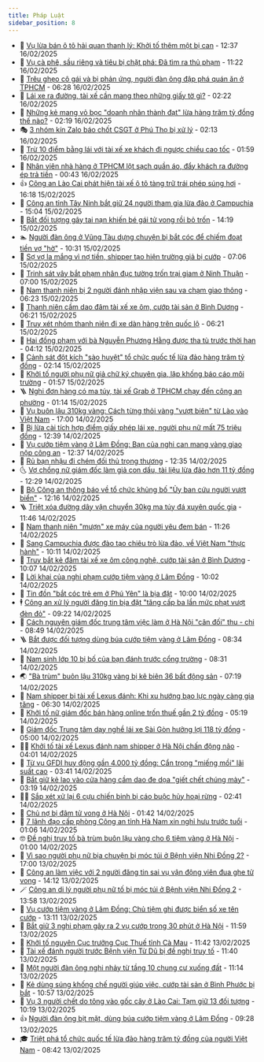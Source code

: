 ```yaml
---
title: Pháp Luật
sidebar_position: 8
---
```


<!-- dantri-phap-luat:START -->
- 🌊 [Vụ lừa bán ô tô hải quan thanh lý: Khởi tố thêm một bị can](https://dantri.com.vn/phap-luat/vu-lua-ban-o-to-hai-quan-thanh-ly-khoi-to-them-mot-bi-can-20250216191103739.htm) - 12:37 16/02/2025
- 🐲 [Vụ cà phê, sầu riêng và tiêu bị chặt phá: Đã tìm ra thủ phạm](https://dantri.com.vn/phap-luat/vu-ca-phe-sau-rieng-va-tieu-bi-chat-pha-da-tim-ra-thu-pham-20250216180801637.htm) - 11:22 16/02/2025
- 🌁 [Trêu ghẹo cô gái và bị phản ứng, người đàn ông đập phá quán ăn ở TPHCM](https://dantri.com.vn/phap-luat/treu-gheo-co-gai-va-bi-phan-ung-nguoi-dan-ong-dap-pha-quan-an-o-tphcm-20250216132158179.htm) - 06:28 16/02/2025
- 🎃 [Lái xe ra đường, tài xế cần mang theo những giấy tờ gì?](https://dantri.com.vn/phap-luat/lai-xe-ra-duong-tai-xe-can-mang-theo-nhung-giay-to-gi-20250216091046021.htm) - 02:22 16/02/2025
- 🦅 [Những kẻ mang vỏ bọc &quot;doanh nhân thành đạt&quot; lừa hàng trăm tỷ đồng thế nào?](https://dantri.com.vn/phap-luat/nhung-ke-mang-vo-boc-doanh-nhan-thanh-dat-lua-hang-tram-ty-dong-the-nao-20250216084109987.htm) - 02:19 16/02/2025
- 🎭 [3 nhóm kín Zalo báo chốt CSGT ở Phú Thọ bị xử lý](https://dantri.com.vn/phap-luat/3-nhom-kin-zalo-bao-chot-csgt-o-phu-tho-bi-xu-ly-20250216090556340.htm) - 02:13 16/02/2025
- 🤗 [Trừ 10 điểm bằng lái với tài xế xe khách đi ngược chiều cao tốc](https://dantri.com.vn/xa-hoi/tru-10-diem-bang-lai-voi-tai-xe-xe-khach-di-nguoc-chieu-cao-toc-20250216085030166.htm) - 01:59 16/02/2025
- 🚀 [Nhân viên nhà hàng ở TPHCM lột sạch quần áo, đẩy khách ra đường ép trả tiền](https://dantri.com.vn/phap-luat/nhan-vien-nha-hang-o-tphcm-lot-sach-quan-ao-day-khach-ra-duong-ep-tra-tien-20250215212747993.htm) - 00:43 16/02/2025
- 👍 [Công an Lào Cai phát hiện tài xế ô tô tàng trữ trái phép súng hơi](https://dantri.com.vn/phap-luat/cong-an-lao-cai-phat-hien-tai-xe-o-to-tang-tru-trai-phep-sung-hoi-20250215221340119.htm) - 16:18 15/02/2025
- 🧐 [Công an tỉnh Tây Ninh bắt giữ 24 người tham gia lừa đảo ở Campuchia](https://dantri.com.vn/phap-luat/cong-an-tinh-tay-ninh-bat-giu-24-nguoi-tham-gia-lua-dao-o-campuchia-20250215214506117.htm) - 15:04 15/02/2025
- 🫶 [Bắt đối tượng gây tai nạn khiến bé gái tử vong rồi bỏ trốn](https://dantri.com.vn/phap-luat/bat-doi-tuong-gay-tai-nan-khien-be-gai-tu-vong-roi-bo-tron-20250215203224112.htm) - 14:19 15/02/2025
- 🏊 [Người đàn ông ở Vũng Tàu dựng chuyện bị bắt cóc để chiếm đoạt tiền vợ &quot;hờ&quot;](https://dantri.com.vn/phap-luat/nguoi-dan-ong-o-vung-tau-dung-chuyen-bi-bat-coc-de-chiem-doat-tien-vo-ho-20250215170024924.htm) - 10:31 15/02/2025
- 🌋 [Sợ vợ la mắng vì nợ tiền, shipper tạo hiện trường giả bị cướp](https://dantri.com.vn/phap-luat/so-vo-la-mang-vi-no-tien-shipper-tao-hien-truong-gia-bi-cuop-20250215133638187.htm) - 07:06 15/02/2025
- 👹 [Trinh sát vây bắt phạm nhân đục tường trốn trại giam ở Ninh Thuận](https://dantri.com.vn/phap-luat/trinh-sat-vay-bat-pham-nhan-duc-tuong-tron-trai-giam-o-ninh-thuan-20250215134913449.htm) - 07:00 15/02/2025
- 🫣 [Nam thanh niên bị 2 người đánh nhập viện sau va chạm giao thông](https://dantri.com.vn/phap-luat/nam-thanh-nien-bi-2-nguoi-danh-nhap-vien-sau-va-cham-giao-thong-20250215124452561.htm) - 06:23 15/02/2025
- 🎃 [Thanh niên cầm dao đâm tài xế xe ôm, cướp tài sản ở Bình Dương](https://dantri.com.vn/phap-luat/thanh-nien-cam-dao-dam-tai-xe-xe-om-cuop-tai-san-o-binh-duong-20250215121840693.htm) - 06:21 15/02/2025
- 🌝 [Truy xét nhóm thanh niên đi xe dàn hàng trên quốc lộ](https://dantri.com.vn/phap-luat/truy-xet-nhom-thanh-nien-di-xe-dan-hang-tren-quoc-lo-20250215122216520.htm) - 06:21 15/02/2025
- 🚀 [Hai đồng phạm với bà Nguyễn Phương Hằng được tha tù trước thời hạn](https://dantri.com.vn/phap-luat/hai-dong-pham-voi-ba-nguyen-phuong-hang-duoc-tha-tu-truoc-thoi-han-20250215111042209.htm) - 04:12 15/02/2025
- 🥷 [Cảnh sát đột kích &quot;sào huyệt&quot; tổ chức quốc tế lừa đảo hàng trăm tỷ đồng](https://dantri.com.vn/phap-luat/canh-sat-dot-kich-sao-huyet-to-chuc-quoc-te-lua-dao-hang-tram-ty-dong-20250215085406499.htm) - 02:14 15/02/2025
- 👺 [Khởi tố người phụ nữ giả chữ ký chuyên gia, lập khống báo cáo môi trường](https://dantri.com.vn/phap-luat/khoi-to-nguoi-phu-nu-gia-chu-ky-chuyen-gia-lap-khong-bao-cao-moi-truong-20250214173336465.htm) - 01:57 15/02/2025
- 🪜 [Nghi đơn hàng có ma túy, tài xế Grab ở TPHCM chạy đến công an phường](https://dantri.com.vn/phap-luat/nghi-don-hang-co-ma-tuy-tai-xe-grab-o-tphcm-chay-den-cong-an-phuong-20250214163109781.htm) - 01:14 15/02/2025
- 🦄 [Vụ buôn lậu 310kg vàng: Cách từng thỏi vàng &quot;vượt biên&quot; từ Lào vào Việt Nam](https://dantri.com.vn/phap-luat/vu-buon-lau-310kg-vang-cach-tung-thoi-vang-vuot-bien-tu-lao-vao-viet-nam-20250214215426125.htm) - 17:00 14/02/2025
- 🦍 [Bị lừa cài tích hợp điểm giấy phép lái xe, người phụ nữ mất 75 triệu đồng](https://dantri.com.vn/phap-luat/bi-lua-cai-tich-hop-diem-giay-phep-lai-xe-nguoi-phu-nu-mat-75-trieu-dong-20250214192357969.htm) - 12:39 14/02/2025
- 🌁 [Vụ cướp tiệm vàng ở Lâm Đồng: Bạn của nghi can mang vàng giao nộp công an](https://dantri.com.vn/phap-luat/vu-cuop-tiem-vang-o-lam-dong-ban-cua-nghi-can-mang-vang-giao-nop-cong-an-20250214192214097.htm) - 12:37 14/02/2025
- 💯 [Rủ bạn nhậu đi chém đối thủ trọng thương](https://dantri.com.vn/phap-luat/ru-ban-nhau-di-chem-doi-thu-trong-thuong-20250214184201473.htm) - 12:35 14/02/2025
- 🌜 [Vợ chồng nữ giám đốc làm giả con dấu, tài liệu lừa đảo hơn 11 tỷ đồng](https://dantri.com.vn/phap-luat/vo-chong-nu-giam-doc-lam-gia-con-dau-tai-lieu-lua-dao-hon-11-ty-dong-20250214165644442.htm) - 12:29 14/02/2025
- 👹 [Bộ Công an thông báo về tổ chức khủng bố &quot;Ủy ban cứu người vượt biển&quot;](https://dantri.com.vn/phap-luat/bo-cong-an-thong-bao-ve-to-chuc-khung-bo-uy-ban-cuu-nguoi-vuot-bien-20250214191202089.htm) - 12:16 14/02/2025
- 🪜 [Triệt xóa đường dây vận chuyển 30kg ma túy đá xuyên quốc gia](https://dantri.com.vn/phap-luat/triet-xoa-duong-day-van-chuyen-30kg-ma-tuy-da-xuyen-quoc-gia-20250214182704625.htm) - 11:46 14/02/2025
- 🦩 [Nam thanh niên &quot;mượn&quot; xe máy của người yêu đem bán](https://dantri.com.vn/phap-luat/nam-thanh-nien-muon-xe-may-cua-nguoi-yeu-dem-ban-20250214180220476.htm) - 11:26 14/02/2025
- 💂 [Sang Campuchia được đào tạo chiêu trò lừa đảo, về Việt Nam &quot;thực hành&quot;](https://dantri.com.vn/phap-luat/sang-campuchia-duoc-dao-tao-chieu-tro-lua-dao-ve-viet-nam-thuc-hanh-20250214163633382.htm) - 10:11 14/02/2025
- 💃 [Truy bắt kẻ đâm tài xế xe ôm công nghệ, cướp tài sản ở Bình Dương](https://dantri.com.vn/phap-luat/truy-bat-ke-dam-tai-xe-xe-om-cong-nghe-cuop-tai-san-o-binh-duong-20250214154834767.htm) - 10:07 14/02/2025
- 🧐 [Lời khai của nghi phạm cướp tiệm vàng ở Lâm Đồng](https://dantri.com.vn/phap-luat/loi-khai-cua-nghi-pham-cuop-tiem-vang-o-lam-dong-20250214153252761.htm) - 10:02 14/02/2025
- 🤗 [Tin đồn &quot;bắt cóc trẻ em ở Phú Yên&quot; là bịa đặt](https://dantri.com.vn/phap-luat/tin-don-bat-coc-tre-em-o-phu-yen-la-bia-dat-20250214164401420.htm) - 10:00 14/02/2025
- 🕴 [Công an xử lý người đăng tin bịa đặt &quot;tăng cấp ba lần mức phạt vượt đèn đỏ&quot;](https://dantri.com.vn/phap-luat/cong-an-xu-ly-nguoi-dang-tin-bia-dat-tang-cap-ba-lan-muc-phat-vuot-den-do-20250214155234839.htm) - 09:22 14/02/2025
- 🐎 [Cách nguyên giám đốc trung tâm việc làm ở Hà Nội &quot;cân đối&quot; thu - chi](https://dantri.com.vn/phap-luat/cach-nguyen-giam-doc-trung-tam-viec-lam-o-ha-noi-can-doi-thu-chi-20250214154058800.htm) - 08:49 14/02/2025
- 🪜 [Bắt được đối tượng dùng búa cướp tiệm vàng ở Lâm Đồng](https://dantri.com.vn/phap-luat/bat-duoc-doi-tuong-dung-bua-cuop-tiem-vang-o-lam-dong-20250214145338803.htm) - 08:34 14/02/2025
- 🤭 [Nam sinh lớp 10 bị bố của bạn đánh trước cổng trường](https://dantri.com.vn/phap-luat/nam-sinh-lop-10-bi-bo-cua-ban-danh-truoc-cong-truong-20250214150123293.htm) - 08:31 14/02/2025
- 🌏 [&quot;Bà trùm&quot; buôn lậu 310kg vàng bị kê biên 36 bất động sản](https://dantri.com.vn/phap-luat/ba-trum-buon-lau-310kg-vang-bi-ke-bien-36-bat-dong-san-20250214141025702.htm) - 07:19 14/02/2025
- 🎃 [Nam shipper bị tài xế Lexus đánh: Khi xu hướng bạo lực ngày càng gia tăng](https://dantri.com.vn/phap-luat/nam-shipper-bi-tai-xe-lexus-danh-khi-xu-huong-bao-luc-ngay-cang-gia-tang-20250214124110910.htm) - 06:30 14/02/2025
- 🗽 [Khởi tố nữ giám đốc bán hàng online trốn thuế gần 2 tỷ đồng](https://dantri.com.vn/phap-luat/khoi-to-nu-giam-doc-ban-hang-online-tron-thue-gan-2-ty-dong-20250214120131975.htm) - 05:19 14/02/2025
- 🌁 [Giám đốc Trung tâm dạy nghề lái xe Sài Gòn hưởng lợi 118 tỷ đồng](https://dantri.com.vn/phap-luat/giam-doc-trung-tam-day-nghe-lai-xe-sai-gon-huong-loi-118-ty-dong-20250214104231205.htm) - 05:00 14/02/2025
- 🧑‍💻 [Khởi tố tài xế Lexus đánh nam shipper ở Hà Nội chấn động não](https://dantri.com.vn/phap-luat/khoi-to-tai-xe-lexus-danh-nam-shipper-o-ha-noi-chan-dong-nao-20250214110247391.htm) - 04:01 14/02/2025
- 🌮 [Từ vụ GFDI huy động gần 4.000 tỷ đồng: Cẩn trọng &quot;miếng mồi&quot; lãi suất cao](https://dantri.com.vn/phap-luat/tu-vu-gfdi-huy-dong-gan-4000-ty-dong-can-trong-mieng-moi-lai-suat-cao-20250214101804129.htm) - 03:41 14/02/2025
- 🤗 [Bắt giữ kẻ lao vào cửa hàng cầm dao đe dọa &quot;giết chết chúng mày&quot;](https://dantri.com.vn/phap-luat/bat-giu-ke-lao-vao-cua-hang-cam-dao-de-doa-giet-chet-chung-may-20250213234646106.htm) - 03:19 14/02/2025
- 👨‍🏫 [Sắp xét xử lại 6 cựu chiến binh bị cáo buộc hủy hoại rừng](https://dantri.com.vn/phap-luat/sap-xet-xu-lai-6-cuu-chien-binh-bi-cao-buoc-huy-hoai-rung-20250213184432994.htm) - 02:41 14/02/2025
- 🎉 [Chủ nợ bị đâm tử vong ở Hà Nội](https://dantri.com.vn/phap-luat/chu-no-bi-dam-tu-vong-o-ha-noi-20250214082910926.htm) - 01:42 14/02/2025
- 🤗 [7 lãnh đạo cấp phòng Công an tỉnh Hà Nam xin nghỉ hưu trước tuổi](https://dantri.com.vn/xa-hoi/7-lanh-dao-cap-phong-cong-an-tinh-ha-nam-xin-nghi-huu-truoc-tuoi-20250214080014857.htm) - 01:06 14/02/2025
- 🤓 [Đề nghị truy tố bà trùm buôn lậu vàng cho 6 tiệm vàng ở Hà Nội](https://dantri.com.vn/phap-luat/de-nghi-truy-to-ba-trum-buon-lau-vang-cho-6-tiem-vang-o-ha-noi-20250214075904384.htm) - 01:00 14/02/2025
- 👹 [Vì sao người phụ nữ bịa chuyện bị móc túi ở Bệnh viện Nhi Đồng 2?](https://dantri.com.vn/phap-luat/vi-sao-nguoi-phu-nu-bia-chuyen-bi-moc-tui-o-benh-vien-nhi-dong-2-20250213214934380.htm) - 17:00 13/02/2025
- 🐘 [Công an làm việc với 2 người đăng tin sai vụ vận động viên đua ghe tử vong](https://dantri.com.vn/phap-luat/cong-an-lam-viec-voi-2-nguoi-dang-tin-sai-vu-van-dong-vien-dua-ghe-tu-vong-20250213203701963.htm) - 14:12 13/02/2025
- 🪄 [Công an di lý người phụ nữ tố bị móc túi ở Bệnh viện Nhi Đồng 2](https://dantri.com.vn/phap-luat/cong-an-di-ly-nguoi-phu-nu-to-bi-moc-tui-o-benh-vien-nhi-dong-2-20250213203855695.htm) - 13:58 13/02/2025
- 💄 [Vụ cướp tiệm vàng ở Lâm Đồng: Chủ tiệm ghi được biển số xe tên cướp](https://dantri.com.vn/phap-luat/vu-cuop-tiem-vang-o-lam-dong-chu-tiem-ghi-duoc-bien-so-xe-ten-cuop-20250213194840434.htm) - 13:11 13/02/2025
- 🐎 [Bắt giữ 3 nghi phạm gây ra 2 vụ cướp trong 30 phút ở Hà Nội](https://dantri.com.vn/phap-luat/bat-giu-3-nghi-pham-gay-ra-2-vu-cuop-trong-30-phut-o-ha-noi-20250213184951927.htm) - 11:59 13/02/2025
- 💯 [Khởi tố nguyên Cục trưởng Cục Thuế tỉnh Cà Mau](https://dantri.com.vn/phap-luat/khoi-to-nguyen-cuc-truong-cuc-thue-tinh-ca-mau-20250213163359777.htm) - 11:42 13/02/2025
- 💯 [Tài xế đánh người trước Bệnh viện Từ Dũ bị đề nghị truy tố](https://dantri.com.vn/phap-luat/tai-xe-danh-nguoi-truoc-benh-vien-tu-du-bi-de-nghi-truy-to-20250213183531547.htm) - 11:40 13/02/2025
- 🌈 [Một người đàn ông nghi nhảy từ tầng 10 chung cư xuống đất](https://dantri.com.vn/phap-luat/mot-nguoi-dan-ong-nghi-nhay-tu-tang-10-chung-cu-xuong-dat-20250213175318393.htm) - 11:14 13/02/2025
- 🧠 [Kẻ dùng súng khống chế người giúp việc, cướp tài sản ở Bình Phước bị bắt](https://dantri.com.vn/phap-luat/ke-dung-sung-khong-che-nguoi-giup-viec-cuop-tai-san-o-binh-phuoc-bi-bat-20250213171122085.htm) - 10:57 13/02/2025
- 🌈 [Vụ 3 người chết do tông vào gốc cây ở Lào Cai: Tạm giữ 13 đối tượng](https://dantri.com.vn/phap-luat/vu-3-nguoi-chet-do-tong-vao-goc-cay-o-lao-cai-tam-giu-13-doi-tuong-20250213170758698.htm) - 10:19 13/02/2025
- 👍 [Người đàn ông bịt mặt, dùng búa cướp tiệm vàng ở Lâm Đồng](https://dantri.com.vn/phap-luat/nguoi-dan-ong-bit-mat-dung-bua-cuop-tiem-vang-o-lam-dong-20250213155327732.htm) - 09:28 13/02/2025
- 🎓 [Triệt phá tổ chức quốc tế lừa đảo hàng trăm tỷ đồng của người Việt Nam](https://dantri.com.vn/phap-luat/triet-pha-to-chuc-quoc-te-lua-dao-hang-tram-ty-dong-cua-nguoi-viet-nam-20250213151700123.htm) - 08:42 13/02/2025<!-- dantri-phap-luat:END -->
